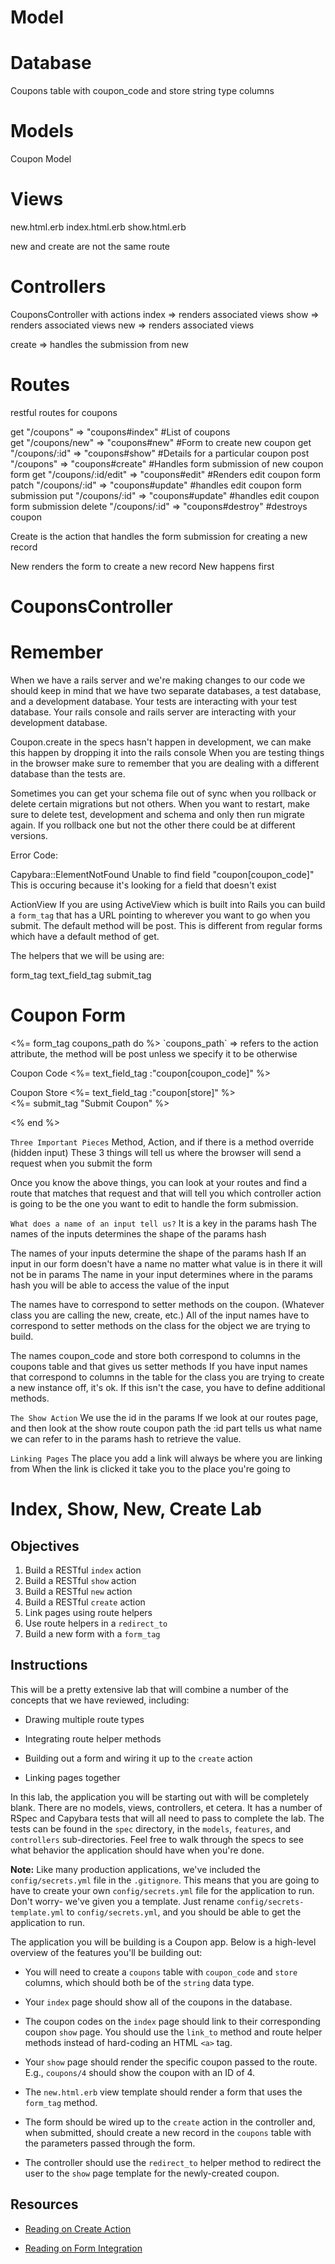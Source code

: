 # Model 

# Database 
Coupons table with coupon_code and store string type columns 

# Models 
Coupon Model 

# Views 
new.html.erb 
index.html.erb
show.html.erb 

new and create are not the same route
# Controllers 
CouponsController with actions 
index => renders associated views 
show => renders associated views
new => renders associated views 

create => handles the submission from new 


# Routes 
restful routes for coupons  

get "/coupons" => "coupons#index" #List of coupons  
get "/coupons/new" => "coupons#new" #Form to create new coupon 
get "/coupons/:id" => "coupons#show" #Details for a particular coupon 
post "/coupons" => "coupons#create" #Handles form submission of new coupon form 
get "/coupons/:id/edit" => "coupons#edit" #Renders edit coupon form 
patch "/coupons/:id" => "coupons#update"  #handles edit coupon form submission 
put "/coupons/:id" => "coupons#update"  #handles edit coupon form submission 
delete "/coupons/:id" => "coupons#destroy"  #destroys coupon 

Create is the action that handles the form submission for creating a new record 

New renders the form to create a new record 
New happens first 

# CouponsController 



# Remember 
When we have a rails server and we're making changes to our code we should keep in mind that we have two separate databases, a test database, and a development database. Your tests are interacting with your test database. Your rails console and rails server are interacting with your development database. 

Coupon.create  in the specs hasn't happen in development, we can make this happen by dropping it into the rails console 
When you are testing things in the browser make sure to remember that you are dealing with a different database than the tests are. 

Sometimes you can get your schema file out of sync when you rollback or delete certain migrations but not others. 
When you want to restart, make sure to delete test, development and schema and only then run migrate again.
If you rollback one but not the other there could be at different versions. 


 Error Code: 

Capybara::ElementNotFound 
Unable to find field "coupon[coupon_code]"
This is occuring because it's looking for a field that doesn't exist


ActionView 
If you are using ActiveView which is built into Rails you can build a `form_tag` that has a URL pointing to wherever you want to go when you submit. The default method will be post. This is different from regular forms which have a default method of get. 

The helpers that we will be using are: 

form_tag 
text_field_tag 
submit_tag 



<h1>Coupon Form</h1>
<%= form_tag coupons_path do %>   
`coupons_path` => refers to the action attribute, the method will be post unless we specify it to be otherwise    

<label>Coupon Code</label>
<%= text_field_tag :"coupon[coupon_code]" %><br>

<label> Coupon Store</label>
<%= text_field_tag :"coupon[store]" %><br>
<%= submit_tag "Submit Coupon" %>

<% end %>


`Three Important Pieces`
Method, Action, and if there is a method override (hidden input)
These 3 things will tell us where the browser will send a request when you submit the form 

Once you know the above things, you can look at your routes and find a route that matches that request and that will tell you which controller action is going to be the one you want to edit to handle the form submission. 

`What does a name of an input tell us?`
It is a key in the params hash 
The names of the inputs determines the shape of the params hash 

The names of your inputs determine the shape of the params hash 
If an input in our form doesn't have a name no matter what value is in there it will not be in params
The name in your input determines where in the params hash you will be able to access the value of the input 

The names have to correspond to setter methods on the coupon. (Whatever class you are calling the new, create, etc.)
All of the input names have to correspond to setter methods on the class for the object we are trying to build. 

The names coupon_code and store both correspond to columns in the coupons table and that gives us setter methods 
If you have input names that correspond to columns in the table for the class you are trying to create a new instance off, it's ok. If this isn't the case, you have to define additional methods. 


`The Show Action`
We use the id in the params
If we look at our routes page, and then look at the show route coupon path the :id part tells us what name we can refer to in the params hash to retrieve the value. 
 
`Linking Pages`
The place you add a link will always be where you are linking from 
When the link is clicked it take you to the place you're going to 




# Index, Show, New, Create Lab

## Objectives

1. Build a RESTful `index` action
2. Build a RESTful `show` action
3. Build a RESTful `new` action
4. Build a RESTful `create` action
5. Link pages using route helpers
6. Use route helpers in a `redirect_to`
7. Build a new form with a `form_tag`


## Instructions

This will be a pretty extensive lab that will combine a number of the concepts that we have reviewed, including:

* Drawing multiple route types

* Integrating route helper methods

* Building out a form and wiring it up to the `create` action

* Linking pages together


In this lab, the application you will be starting out with will be completely blank. There are no models, views, controllers, et cetera. It has a number of RSpec and Capybara tests that will all need to pass to complete the lab. The tests can be found in the `spec` directory, in the `models`, `features`, and `controllers` sub-directories. Feel free to walk through the specs to see what behavior the application should have when you're done.

**Note:** Like many production applications, we've included the `config/secrets.yml` file in the `.gitignore`. This means that you are going to have to create your own `config/secrets.yml` file for the application to run. Don't worry- we've given you a template. Just rename `config/secrets-template.yml` to `config/secrets.yml`, and you should be able to get the application to run.

The application you will be building is a Coupon app. Below is a high-level overview of the features you'll be building out:

* You will need to create a `coupons` table with `coupon_code` and `store` columns, which should both be of the `string` data type.

* Your `index` page should show all of the coupons in the database.

* The coupon codes on the `index` page should link to their corresponding coupon `show` page. You should use the `link_to` method and route helper methods instead of hard-coding an HTML `<a>` tag.

* Your `show` page should render the specific coupon passed to the route. E.g., `coupons/4` should show the coupon with an ID of 4.

* The `new.html.erb` view template should render a form that uses the `form_tag` method.

* The form should be wired up to the `create` action in the controller and, when submitted, should create a new record in the `coupons` table with the parameters passed through the form.

* The controller should use the `redirect_to` helper method to redirect the user to the `show` page template for the newly-created coupon.


## Resources

* [Reading on Create Action](https://github.com/learn-co-curriculum/rails-create-action-readme)

* [Reading on Form Integration](https://github.com/learn-co-curriculum/rails-form_tag-readme)
